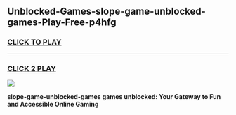 
## Unblocked-Games-slope-game-unblocked-games-Play-Free-p4hfg
<h3>
<a href="https://premium76.site?title=slope-game-unblocked-games&ref=18A1">CLICK TO PLAY</a></h3>
<hr>

<h3>
<a href="https://premium76.site?title=slope-game-unblocked-games&ref=18A1">CLICK 2 PLAY</a>
  
</h3>

<a href="https://premium76.site?title=slope-game-unblocked-games&ref=18A1"><img src="https://clearcache.store/games.png"></a>


**slope-game-unblocked-games games unblocked: Your Gateway to Fun and Accessible Online Gaming**
